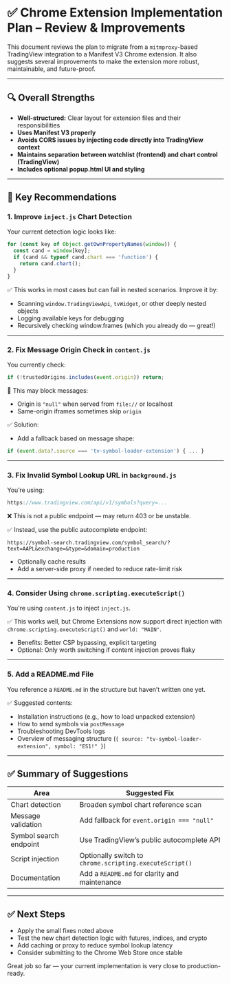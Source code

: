 # ✅ Chrome Extension Implementation Plan – Review & Improvements

This document reviews the plan to migrate from a `mitmproxy`-based TradingView integration to a Manifest V3 Chrome extension. It also suggests several improvements to make the extension more robust, maintainable, and future-proof.

---

## 🔍 Overall Strengths

- **Well-structured:** Clear layout for extension files and their responsibilities
- **Uses Manifest V3 properly**
- **Avoids CORS issues by injecting code directly into TradingView context**
- **Maintains separation between watchlist (frontend) and chart control (TradingView)**
- **Includes optional popup.html UI and styling**

---

## 📌 Key Recommendations

### 1. Improve `inject.js` Chart Detection
Your current detection logic looks like:

```js
for (const key of Object.getOwnPropertyNames(window)) {
  const cand = window[key];
  if (cand && typeof cand.chart === 'function') {
    return cand.chart();
  }
}
```

✅ This works in most cases but can fail in nested scenarios. Improve it by:
- Scanning `window.TradingViewApi`, `tvWidget`, or other deeply nested objects
- Logging available keys for debugging
- Recursively checking window.frames (which you already do — great!)

---

### 2. Fix Message Origin Check in `content.js`

You currently check:

```js
if (!trustedOrigins.includes(event.origin)) return;
```

🚨 This may block messages:
- Origin is `"null"` when served from `file://` or localhost
- Same-origin iframes sometimes skip `origin`

✅ Solution:
- Add a fallback based on message shape:
```js
if (event.data?.source === 'tv-symbol-loader-extension') { ... }
```

---

### 3. Fix Invalid Symbol Lookup URL in `background.js`

You’re using:

```js
https://www.tradingview.com/api/v1/symbols?query=...
```

❌ This is not a public endpoint — may return 403 or be unstable.

✅ Instead, use the public autocomplete endpoint:

```
https://symbol-search.tradingview.com/symbol_search/?text=AAPL&exchange=&type=&domain=production
```

- Optionally cache results
- Add a server-side proxy if needed to reduce rate-limit risk

---

### 4. Consider Using `chrome.scripting.executeScript()`

You're using `content.js` to inject `inject.js`.

✅ This works well, but Chrome Extensions now support direct injection with `chrome.scripting.executeScript()` and `world: "MAIN"`.

- Benefits: Better CSP bypassing, explicit targeting
- Optional: Only worth switching if content injection proves flaky

---

### 5. Add a README.md File

You reference a `README.md` in the structure but haven’t written one yet.

✅ Suggested contents:
- Installation instructions (e.g., how to load unpacked extension)
- How to send symbols via `postMessage`
- Troubleshooting DevTools logs
- Overview of messaging structure (`{ source: "tv-symbol-loader-extension", symbol: "ES1!" }`)

---

## ✅ Summary of Suggestions

| Area                  | Suggested Fix |
|------------------------|---------------|
| Chart detection        | Broaden symbol chart reference scan |
| Message validation     | Add fallback for `event.origin === "null"` |
| Symbol search endpoint | Use TradingView’s public autocomplete API |
| Script injection       | Optionally switch to `chrome.scripting.executeScript()` |
| Documentation          | Add a `README.md` for clarity and maintenance |

---

## ✅ Next Steps

- Apply the small fixes noted above
- Test the new chart detection logic with futures, indices, and crypto
- Add caching or proxy to reduce symbol lookup latency
- Consider submitting to the Chrome Web Store once stable

Great job so far — your current implementation is very close to production-ready.
